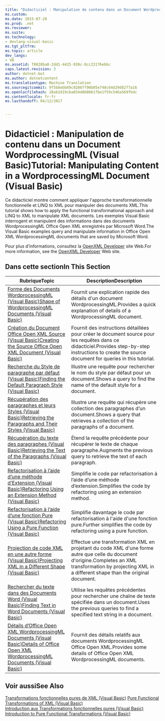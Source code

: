 ```yaml
---
title: "Didacticiel : Manipulation de contenu dans un Document WordprocessingML (Visual Basic) | Documents Microsoft"
ms.custom: 
ms.date: 2015-07-20
ms.prod: .net
ms.reviewer: 
ms.suite: 
ms.technology:
- devlang-visual-basic
ms.tgt_pltfrm: 
ms.topic: article
dev_langs:
- VB
ms.assetid: f8028ba8-2dd1-4425-930c-8cc23176ebbc
caps.latest.revision: 3
author: dotnet-bot
ms.author: dotnetcontent
ms.translationtype: Machine Translation
ms.sourcegitcommit: 9f5b8ebb69c9206ff90b05e748c64d29d82f7a16
ms.openlocfilehash: 28ab2d19cba0344868061fbe1f59c546a569fbdc
ms.contentlocale: fr-fr
ms.lasthandoff: 04/12/2017


---
```

# <a name="tutorial-manipulating-content-in-a-wordprocessingml-document-visual-basic"></a><span data-ttu-id="5faaf-102">Didacticiel : Manipulation de contenu dans un Document WordprocessingML (Visual Basic)</span><span class="sxs-lookup"><span data-stu-id="5faaf-102">Tutorial: Manipulating Content in a WordprocessingML Document (Visual Basic)</span></span>
<span data-ttu-id="5faaf-103">Ce didacticiel montre comment appliquer l'approche transformationnelle fonctionnelle et LINQ to XML pour manipuler des documents XML.</span><span class="sxs-lookup"><span data-stu-id="5faaf-103">This tutorial shows how to apply the functional transformational approach and LINQ to XML to manipulate XML documents.</span></span> <span data-ttu-id="5faaf-104">Les exemples Visual Basic interrogent et manipulent des informations dans des documents WordprocessingML Office Open XML enregistrés par Microsoft Word.</span><span class="sxs-lookup"><span data-stu-id="5faaf-104">The Visual Basic examples query and manipulate information in Office Open XML WordprocessingML documents that are saved by Microsoft Word.</span></span>  
  
 <span data-ttu-id="5faaf-105">Pour plus d’informations, consultez la [OpenXML Developer](http://go.microsoft.com/fwlink/?LinkID=95573) site Web.</span><span class="sxs-lookup"><span data-stu-id="5faaf-105">For more information, see the [OpenXML Developer](http://go.microsoft.com/fwlink/?LinkID=95573) Web site.</span></span>  
  
## <a name="in-this-section"></a><span data-ttu-id="5faaf-106">Dans cette section</span><span class="sxs-lookup"><span data-stu-id="5faaf-106">In This Section</span></span>  
  
|<span data-ttu-id="5faaf-107">Rubrique</span><span class="sxs-lookup"><span data-stu-id="5faaf-107">Topic</span></span>|<span data-ttu-id="5faaf-108">Description</span><span class="sxs-lookup"><span data-stu-id="5faaf-108">Description</span></span>|  
|-----------|-----------------|  
|[<span data-ttu-id="5faaf-109">Forme des Documents WordprocessingML (Visual Basic)</span><span class="sxs-lookup"><span data-stu-id="5faaf-109">Shape of WordprocessingML Documents (Visual Basic)</span></span>](../../../../visual-basic/programming-guide/concepts/linq/shape-of-wordprocessingml-documents.md)|<span data-ttu-id="5faaf-110">Fournit une explication rapide des détails d'un document WordprocessingML.</span><span class="sxs-lookup"><span data-stu-id="5faaf-110">Provides a quick explanation of details of a WordprocessingML document.</span></span>|  
|[<span data-ttu-id="5faaf-111">Création du Document Office Open XML Source (Visual Basic)</span><span class="sxs-lookup"><span data-stu-id="5faaf-111">Creating the Source Office Open XML Document (Visual Basic)</span></span>](../../../../visual-basic/programming-guide/concepts/linq/creating-the-source-office-open-xml-document.md)|<span data-ttu-id="5faaf-112">Fournit des instructions détaillées pour créer le document source pour les requêtes dans ce didacticiel.</span><span class="sxs-lookup"><span data-stu-id="5faaf-112">Provides step-by-step instructions to create the source document for queries in this tutorial.</span></span>|  
|[<span data-ttu-id="5faaf-113">Recherche du Style de paragraphe par défaut (Visual Basic)</span><span class="sxs-lookup"><span data-stu-id="5faaf-113">Finding the Default Paragraph Style (Visual Basic)</span></span>](../../../../visual-basic/programming-guide/concepts/linq/finding-the-default-paragraph-style.md)|<span data-ttu-id="5faaf-114">Illustre une requête pour rechercher le nom du style par défaut pour un document.</span><span class="sxs-lookup"><span data-stu-id="5faaf-114">Shows a query to find the name of the default style for a document.</span></span>|  
|[<span data-ttu-id="5faaf-115">Récupération des paragraphes et leurs Styles (Visual Basic)</span><span class="sxs-lookup"><span data-stu-id="5faaf-115">Retrieving the Paragraphs and Their Styles (Visual Basic)</span></span>](../../../../visual-basic/programming-guide/concepts/linq/retrieving-the-paragraphs-and-their-styles.md)|<span data-ttu-id="5faaf-116">Illustre une requête qui récupère une collection des paragraphes d’un document.</span><span class="sxs-lookup"><span data-stu-id="5faaf-116">Shows a query that retrieves a collection of the paragraphs of a document.</span></span>|  
|[<span data-ttu-id="5faaf-117">Récupération du texte des paragraphes (Visual Basic)</span><span class="sxs-lookup"><span data-stu-id="5faaf-117">Retrieving the Text of the Paragraphs (Visual Basic)</span></span>](../../../../visual-basic/programming-guide/concepts/linq/retrieving-the-text-of-the-paragraphs.md)|<span data-ttu-id="5faaf-118">Étend la requête précédente pour récupérer le texte de chaque paragraphe.</span><span class="sxs-lookup"><span data-stu-id="5faaf-118">Augments the previous query to retrieve the text of each paragraph.</span></span>|  
|[<span data-ttu-id="5faaf-119">Refactorisation à l’aide d’une méthode d’Extension (Visual Basic)</span><span class="sxs-lookup"><span data-stu-id="5faaf-119">Refactoring Using an Extension Method (Visual Basic)</span></span>](../../../../visual-basic/programming-guide/concepts/linq/refactoring-using-an-extension-method.md)|<span data-ttu-id="5faaf-120">Simplifie le code par refactorisation à l’aide d’une méthode d’extension.</span><span class="sxs-lookup"><span data-stu-id="5faaf-120">Simplifies the code by refactoring using an extension method.</span></span>|  
|[<span data-ttu-id="5faaf-121">Refactorisation à l’aide d’une fonction Pure (Visual Basic)</span><span class="sxs-lookup"><span data-stu-id="5faaf-121">Refactoring Using a Pure Function (Visual Basic)</span></span>](../../../../visual-basic/programming-guide/concepts/linq/refactoring-using-a-pure-function.md)|<span data-ttu-id="5faaf-122">Simplifie davantage le code par refactorisation à l'aide d'une fonction pure.</span><span class="sxs-lookup"><span data-stu-id="5faaf-122">Further simplifies the code by refactoring using a pure function.</span></span>|  
|[<span data-ttu-id="5faaf-123">Projection de code XML en une autre forme (Visual Basic)</span><span class="sxs-lookup"><span data-stu-id="5faaf-123">Projecting XML in a Different Shape (Visual Basic)</span></span>](../../../../visual-basic/programming-guide/concepts/linq/projecting-xml-in-a-different-shape.md)|<span data-ttu-id="5faaf-124">Effectue une transformation XML en projetant du code XML d'une forme autre que celle du document d'origine.</span><span class="sxs-lookup"><span data-stu-id="5faaf-124">Completes an XML transformation by projecting XML in a different shape than the original document.</span></span>|  
|[<span data-ttu-id="5faaf-125">Rechercher du texte dans des Documents Word (Visual Basic)</span><span class="sxs-lookup"><span data-stu-id="5faaf-125">Finding Text in Word Documents (Visual Basic)</span></span>](../../../../visual-basic/programming-guide/concepts/linq/finding-text-in-word-documents.md)|<span data-ttu-id="5faaf-126">Utilise les requêtes précédentes pour rechercher une chaîne de texte spécifiée dans un document.</span><span class="sxs-lookup"><span data-stu-id="5faaf-126">Uses the previous queries to find a specified text string in a document.</span></span>|  
|[<span data-ttu-id="5faaf-127">Détails d’Office Open XML WordprocessingML Documents (Visual Basic)</span><span class="sxs-lookup"><span data-stu-id="5faaf-127">Details of Office Open XML WordprocessingML Documents (Visual Basic)</span></span>](../../../../visual-basic/programming-guide/concepts/linq/details-of-office-open-xml-wordprocessingml-documents.md)|<span data-ttu-id="5faaf-128">Fournit des détails relatifs aux documents WordprocessingML Office Open XML.</span><span class="sxs-lookup"><span data-stu-id="5faaf-128">Provides some details of Office Open XML WordprocessingML documents.</span></span>|  
  
## <a name="see-also"></a><span data-ttu-id="5faaf-129">Voir aussi</span><span class="sxs-lookup"><span data-stu-id="5faaf-129">See Also</span></span>  
 <span data-ttu-id="5faaf-130">[Transformations fonctionnelles pures de XML (Visual Basic)](../../../../visual-basic/programming-guide/concepts/linq/pure-functional-transformations-of-xml.md) </span><span class="sxs-lookup"><span data-stu-id="5faaf-130">[Pure Functional Transformations of XML (Visual Basic)](../../../../visual-basic/programming-guide/concepts/linq/pure-functional-transformations-of-xml.md) </span></span>  
<span data-ttu-id="5faaf-131"> [Introduction aux Transformations fonctionnelles pures (Visual Basic)](../../../../visual-basic/programming-guide/concepts/linq/introduction-to-pure-functional-transformations.md)</span><span class="sxs-lookup"><span data-stu-id="5faaf-131"> [Introduction to Pure Functional Transformations (Visual Basic)](../../../../visual-basic/programming-guide/concepts/linq/introduction-to-pure-functional-transformations.md)</span></span>
